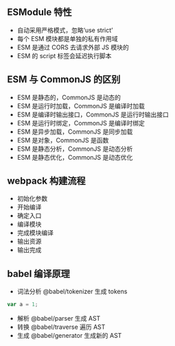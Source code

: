 ## ESModule 特性

- 自动采用严格模式，忽略‘use strict’
- 每个 ESM 模块都是单独的私有作用域
- ESM 是通过 CORS 去请求外部 JS 模块的
- ESM 的 script 标签会延迟执行脚本

## ESM 与 CommonJS 的区别

- ESM 是静态的，CommonJS 是动态的
- ESM 是运行时加载，CommonJS 是编译时加载
- ESM 是编译时输出接口，CommonJS 是运行时输出接口
- ESM 是运行时绑定，CommonJS 是编译时绑定
- ESM 是异步加载，CommonJS 是同步加载
- ESM 是对象，CommonJS 是函数
- ESM 是静态分析，CommonJS 是动态分析
- ESM 是静态优化，CommonJS 是动态优化

## webpack 构建流程

- 初始化参数
- 开始编译
- 确定入口
- 编译模块
- 完成模块编译
- 输出资源
- 输出完成

## babel 编译原理

- 词法分析 @babel/tokenizer 生成 tokens

```js
var a = 1;
```

- 解析 @babel/parser 生成 AST
- 转换 @babel/traverse 遍历 AST
- 生成 @babel/generator 生成新的 AST
